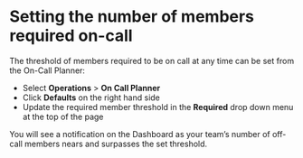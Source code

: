 # Setting the number of members required on-call

The threshold of members required to be on call at any time can be set from the On-Call Planner:

* Select **Operations** > **On Call Planner**&#x20;
* Click **Defaults** on the right hand side
* Update the required member threshold in the **Required** drop down menu at the top of the page

You will see a notification on the Dashboard as your team’s number of off-call members nears and surpasses the set threshold.
